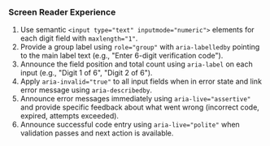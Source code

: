 ### Screen Reader Experience

1. Use semantic `<input type="text" inputmode="numeric">` elements for each digit field with `maxlength="1"`.
2. Provide a group label using `role="group"` with `aria-labelledby` pointing to the main label text (e.g., "Enter 6-digit verification code").
3. Announce the field position and total count using `aria-label` on each input (e.g., "Digit 1 of 6", "Digit 2 of 6").
4. Apply `aria-invalid="true"` to all input fields when in error state and link error message using `aria-describedby`.
5. Announce error messages immediately using `aria-live="assertive"` and provide specific feedback about what went wrong (incorrect code, expired, attempts exceeded).
6. Announce successful code entry using `aria-live="polite"` when validation passes and next action is available.